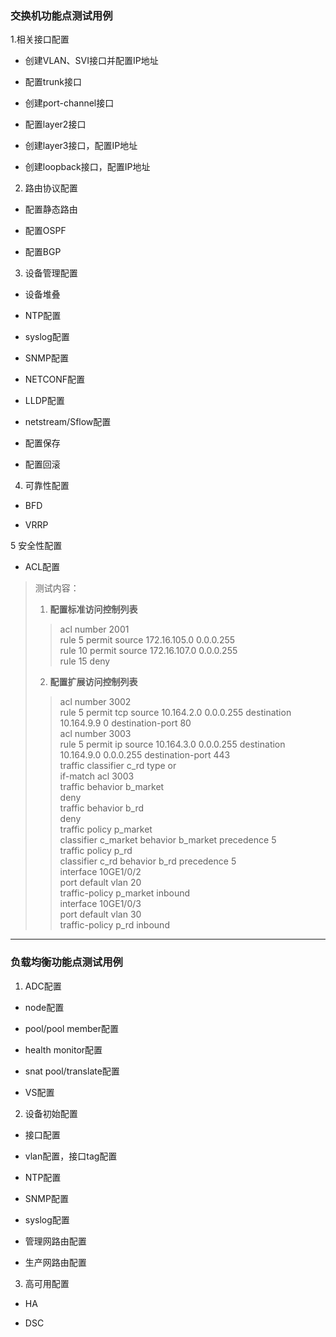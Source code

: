 ### 交换机功能点测试用例
1.相关接口配置
- 创建VLAN、SVI接口并配置IP地址

- 配置trunk接口

- 创建port-channel接口

- 配置layer2接口

- 创建layer3接口，配置IP地址

- 创建loopback接口，配置IP地址

2. 路由协议配置
- 配置静态路由

- 配置OSPF

- 配置BGP

3. 设备管理配置
- 设备堆叠

- NTP配置

- syslog配置

- SNMP配置

- NETCONF配置

- LLDP配置

- netstream/Sflow配置

- 配置保存

- 配置回滚

4. 可靠性配置
- BFD

- VRRP

5 安全性配置
- ACL配置
> 测试内容：
> 1. **配置标准访问控制列表**
> > acl number 2001  
> > rule 5 permit source 172.16.105.0 0.0.0.255  
> > rule 10 permit source 172.16.107.0 0.0.0.255  
> > rule 15 deny 
> 2. **配置扩展访问控制列表**
> > acl number 3002  
> >  rule 5 permit tcp source 10.164.2.0 0.0.0.255 destination 10.164.9.9 0 destination-port 80  
> > acl number 3003  
> >  rule 5 permit ip source 10.164.3.0 0.0.0.255 destination 10.164.9.0 0.0.0.255 destination-port 443  
> > traffic classifier c_rd type or  
> >  if-match acl 3003  
> > traffic behavior b_market  
> >  deny  
> > traffic behavior b_rd  
> >  deny  
> > traffic policy p_market  
> >  classifier c_market behavior b_market precedence 5  
> > traffic policy p_rd  
> >  classifier c_rd behavior b_rd precedence 5  
> > interface 10GE1/0/2  
> >  port default vlan 20  
> >  traffic-policy p_market inbound  
> > interface 10GE1/0/3  
> >  port default vlan 30  
> >  traffic-policy p_rd inbound  


* * *
### 负载均衡功能点测试用例
1. ADC配置
- node配置

- pool/pool member配置

- health monitor配置

- snat pool/translate配置

- VS配置

2. 设备初始配置
- 接口配置

- vlan配置，接口tag配置

- NTP配置

- SNMP配置

- syslog配置

- 管理网路由配置

- 生产网路由配置

3. 高可用配置
- HA

- DSC
